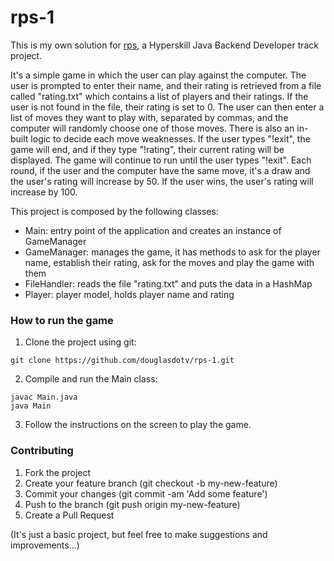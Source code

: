 # rps-1

This is my own solution for [rps](https://hyperskill.org/projects/314?track=12), a Hyperskill Java Backend Developer track project.

It's a simple game in which the user can play against the computer. The user is prompted to enter their name, and their rating is retrieved from a file called "rating.txt" which contains a list of players and their ratings. If the user is not found in the file, their rating is set to 0. The user can then enter a list of moves they want to play with, separated by commas, and the computer will randomly choose one of those moves. There is also an in-built logic to decide each move weaknesses. If the user types "!exit", the game will end, and if they type "!rating", their current rating will be displayed. The game will continue to run until the user types "!exit". Each round, if the user and the computer have the same move, it's a draw and the user's rating will increase by 50. If the user wins, the user's rating will increase by 100.

This project is composed by the following classes:

- Main: entry point of the application and creates an instance of GameManager
- GameManager: manages the game, it has methods to ask for the player name, establish their rating, ask for the moves and play the game with them
- FileHandler: reads the file "rating.txt" and puts the data in a HashMap
- Player: player model, holds player name and rating

### How to run the game
1) Clone the project using git:
```
git clone https://github.com/douglasdotv/rps-1.git
```

2) Compile and run the Main class:
```
javac Main.java
java Main
```

3) Follow the instructions on the screen to play the game.

### Contributing
1. Fork the project
2. Create your feature branch (git checkout -b my-new-feature)
3. Commit your changes (git commit -am 'Add some feature')
4. Push to the branch (git push origin my-new-feature)
5. Create a Pull Request

(It's just a basic project, but feel free to make suggestions and improvements...)
